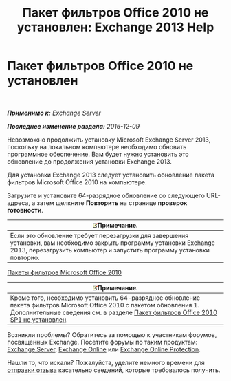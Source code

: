﻿---
title: 'Пакет фильтров Office 2010 не установлен: Exchange 2013 Help'
TOCTitle: Пакет фильтров Office 2010 не установлен
ms:assetid: 6a09ac9e-67a6-44db-94f0-aa8c89e94468
ms:mtpsurl: https://technet.microsoft.com/ru-ru/library/ms.exch.setupreadiness.msfilterpackv2notinstalled(v=EXCHG.150)
ms:contentKeyID: 50488182
ms.date: 04/30/2018
mtps_version: v=EXCHG.150
ms.translationtype: HT
---

# Пакет фильтров Office 2010 не установлен

 

_**Применимо к:** Exchange Server_

_**Последнее изменение раздела:** 2016-12-09_

Невозможно продолжить установку Microsoft Exchange Server 2013, поскольку на локальном компьютере необходимо обновить программное обеспечение. Вам будет нужно установить это обновление до продолжения установки Exchange 2013.

Для установки Exchange 2013 следует установить обновление пакета фильтров Microsoft Office 2010 на компьютере.

Загрузите и установите 64-разрядное обновление со следующего URL-адреса, а затем щелкните **Повторить** на странице **проверок готовности**.

<table>
<thead>
<tr class="header">
<th><img src="images/JJ126620.note(EXCHG.150).gif" title="Примечание" alt="Примечание" />Примечание.</th>
</tr>
</thead>
<tbody>
<tr class="odd">
<td>Если это обновление требует перезагрузки для завершения установки, вам необходимо закрыть программу установки Exchange 2013, перезагрузить компьютер и запустить программу установки повторно.</td>
</tr>
</tbody>
</table>


[Пакеты фильтров Microsoft Office 2010](https://go.microsoft.com/fwlink/p/?linkid=191548)

<table>
<thead>
<tr class="header">
<th><img src="images/JJ126620.note(EXCHG.150).gif" title="Примечание" alt="Примечание" />Примечание.</th>
</tr>
</thead>
<tbody>
<tr class="odd">
<td>Кроме того, необходимо установить 64-разрядное обновление пакета фильтров Microsoft Office 2010 с пакетом обновления 1. Дополнительные сведения см. в разделе <a href="office-2010-filter-pack-sp1-not-installed-exchange-2013-help.md">Пакет фильтров Office 2010 SP1 не установлен</a>.</td>
</tr>
</tbody>
</table>


Возникли проблемы? Обратитесь за помощью к участникам форумов, посвященных Exchange. Посетите форумы по таким продуктам: [Exchange Server](https://go.microsoft.com/fwlink/p/?linkid=60612), [Exchange Online](https://go.microsoft.com/fwlink/p/?linkid=267542) или [Exchange Online Protection](https://go.microsoft.com/fwlink/p/?linkid=285351).

Нашли то, что искали? Пожалуйста, уделите немного времени для [отправки отзыва](mailto:exsetuphelpfeedback@microsoft.com?subject=exchange%202013%20setup%20help%20feedbac) касательно сведений, которые требовалось получить.

